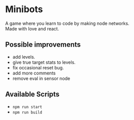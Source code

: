 # Minibots
A game where you learn to code by making node networks.  
Made with love and react.

## Possible improvements
 - add levels.
 - give true target stats to levels.
 - fix occasional reset bug.
 - add more comments
 - remove eval in sensor node

## Available Scripts
 - `npm run start`
 - `npm run build`
